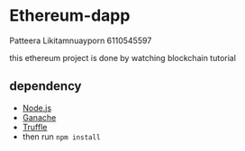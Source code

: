 # Ethereum-dapp

Patteera Likitamnuayporn 6110545597

this ethereum project is done by watching blockchain tutorial 

## dependency

- [Node.js](https://nodejs.org/en/download/package-manager/)
- [Ganache](https://www.trufflesuite.com/ganache)
- [Truffle](https://www.trufflesuite.com/docs/truffle/getting-started/installation)
- then run 
``` npm install ```

